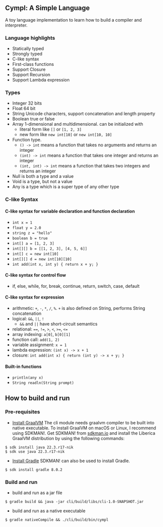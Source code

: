 ## Cympl: A Simple Language

A toy language implementation to learn how to build a compiler and interpreter.

### Language highlights
- Statically typed
- Strongly typed
- C-like syntax
- First-class functions
- Support Closure
- Support Recursion
- Support Lambda expression

### Types
- Integer 32 bits
- Float 64 bit
- String Unicode characters, support concatenation and length property
- Boolean true or false
- Array 1-dimensional and multidimensional. can be initialized with
  - literal form like `[]` or `[1, 2, 3]` 
  - new form like `new int[10]` or `new int[10, 10]`
- Function type. 
  - `() -> int` means a function that takes no arguments and returns an integer
  - `(int) -> int` means a function that takes one integer and returns an integer
  - `(int, int) -> int` means a function that takes two integers and returns an integer
- Null is both a type and a value
- Void is a type, but not a value
- Any is a type which is a super type of any other type

### C-like Syntax

#### C-like syntax for variable declaration and function declaration
- `int x = 1`
- `float y = 2.0`
- `string z = "hello"`
- `boolean b = true`
- `int[] a = [1, 2, 3]`
- `int[][] b = [[1, 2, 3], [4, 5, 6]]`
- `int[] c = new int[10]`
- `int[][] d = new int[10][10]`
- `int add(int x, int y) { return x + y; }`

#### C-like syntax for control flow
- if, else, while, for, break, continue, return, switch, case, default

#### C-like syntax for expression
- arithmetic: `+`, `-`, `*`, `/`, `%`. `+` is also defined on String, performs String concatenation
- logical: `&&`, `||`, `!`
  - `&&` and `||` have short-circuit semantics
- relational: `==`, `!=`, `>`, `<`, `>=`, `<=`
- array indexing: `a[0]`, `b[0][1]`
- function call: `add(1, 2)`
- variable assignment: `x = 1`
- lambda expression: `(int x) -> x + 1`
- closure: `int add(int x) { return (int y) -> x + y; }`

#### Built-in functions
- `println(any x)`
- `String readln(String prompt)`

## How to build and run

### Pre-requisites
- [Install GraalVM](https://www.graalvm.org/docs/getting-started/#install-graalvm)
The cli module needs graalvm compiler to be built into native executable.
To install GraalVM on macOS or Linux, I recommend using SDKMAN!. 
Get SDKMAN! from [sdkman.io](https://sdkman.io/) and install the Liberica GraalVM distribution by using the following commands:
```shell
$ sdk install java 22.3.r17-nik
$ sdk use java 22.3.r17-nik
```

- [Install Gradle](https://gradle.org/install/)
SDKMAN! can also be used to install Gradle. 
```shell
$ sdk install gradle 8.0.2
```

### Build and run
- build and run as a jar file
```shell
$ gradle build && java -jar cli/build/libs/cli-1.0-SNAPSHOT.jar
```

- build and run as a native executable
```shell
$ gradle nativeCompile && ./cli/build/bin/cympl
```
